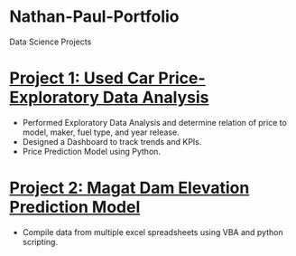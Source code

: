 # Nathan-Paul-Portfolio
Data Science Projects

# [Project 1: Used Car Price-Exploratory Data Analysis](https://www.kaggle.com/code/nathanpaulbustamante/car-price-prediction-linear-regressionrfe)
- Performed Exploratory Data Analysis and determine relation of price to model, maker, fuel type, and year release.
- Designed a Dashboard to track trends and KPIs.
- Price Prediction Model using Python.

# [Project 2: Magat Dam Elevation Prediction Model](https://github.com/nathanpaul423/Project-Magat-Reservoir-Elevation-prediction)
- Compile data from multiple excel spreadsheets using VBA and python scripting.
